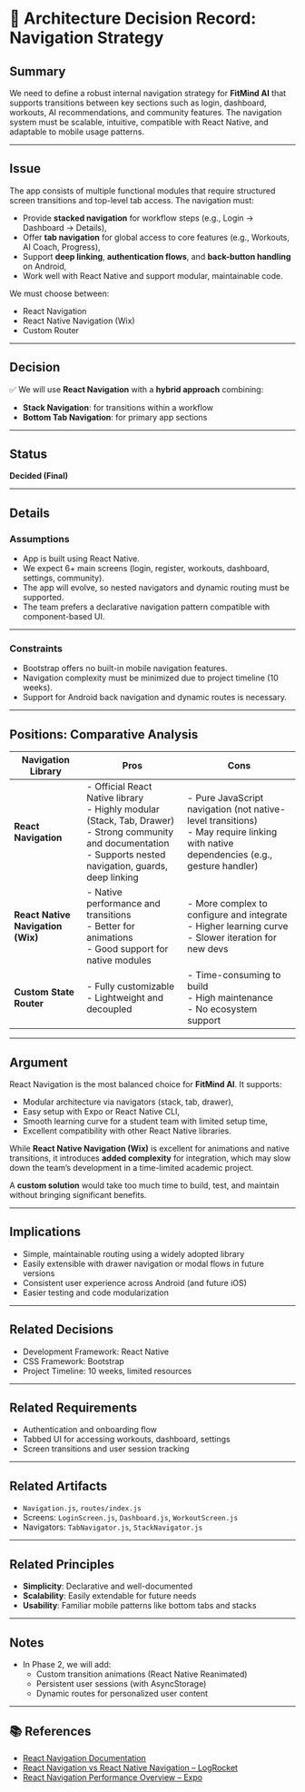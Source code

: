 # 📄 Architecture Decision Record: Navigation Strategy

## Summary

We need to define a robust internal navigation strategy for **FitMind AI** that supports transitions between key sections such as login, dashboard, workouts, AI recommendations, and community features. The navigation system must be scalable, intuitive, compatible with React Native, and adaptable to mobile usage patterns.

---

## Issue

The app consists of multiple functional modules that require structured screen transitions and top-level tab access. The navigation must:

- Provide **stacked navigation** for workflow steps (e.g., Login → Dashboard → Details),
- Offer **tab navigation** for global access to core features (e.g., Workouts, AI Coach, Progress),
- Support **deep linking**, **authentication flows**, and **back-button handling** on Android,
- Work well with React Native and support modular, maintainable code.

We must choose between:

- React Navigation
- React Native Navigation (Wix)
- Custom Router

---

## Decision

✅ We will use **React Navigation** with a **hybrid approach** combining:

- **Stack Navigation**: for transitions within a workflow
- **Bottom Tab Navigation**: for primary app sections

---

## Status

**Decided (Final)**

---

## Details

### Assumptions

- App is built using React Native.
- We expect 6+ main screens (login, register, workouts, dashboard, settings, community).
- The app will evolve, so nested navigators and dynamic routing must be supported.
- The team prefers a declarative navigation pattern compatible with component-based UI.

---

### Constraints

- Bootstrap offers no built-in mobile navigation features.
- Navigation complexity must be minimized due to project timeline (10 weeks).
- Support for Android back navigation and dynamic routes is necessary.

---

## Positions: Comparative Analysis

| Navigation Library                | Pros                                                                                                                                                                         | Cons                                                                                                                                    |
| --------------------------------- | ---------------------------------------------------------------------------------------------------------------------------------------------------------------------------- | --------------------------------------------------------------------------------------------------------------------------------------- |
| **React Navigation**              | - Official React Native library <br> - Highly modular (Stack, Tab, Drawer) <br> - Strong community and documentation <br> - Supports nested navigation, guards, deep linking | - Pure JavaScript navigation (not native-level transitions) <br> - May require linking with native dependencies (e.g., gesture handler) |
| **React Native Navigation (Wix)** | - Native performance and transitions <br> - Better for animations <br> - Good support for native modules                                                                     | - More complex to configure and integrate <br> - Higher learning curve <br> - Slower iteration for new devs                             |
| **Custom State Router**           | - Fully customizable <br> - Lightweight and decoupled                                                                                                                        | - Time-consuming to build <br> - High maintenance <br> - No ecosystem support                                                           |

---

## Argument

React Navigation is the most balanced choice for **FitMind AI**. It supports:

- Modular architecture via navigators (stack, tab, drawer),
- Easy setup with Expo or React Native CLI,
- Smooth learning curve for a student team with limited setup time,
- Excellent compatibility with other React Native libraries.

While **React Native Navigation (Wix)** is excellent for animations and native transitions, it introduces **added complexity** for integration, which may slow down the team’s development in a time-limited academic project.

A **custom solution** would take too much time to build, test, and maintain without bringing significant benefits.

---

## Implications

- Simple, maintainable routing using a widely adopted library
- Easily extensible with drawer navigation or modal flows in future versions
- Consistent user experience across Android (and future iOS)
- Easier testing and code modularization

---

## Related Decisions

- Development Framework: React Native
- CSS Framework: Bootstrap
- Project Timeline: 10 weeks, limited resources

---

## Related Requirements

- Authentication and onboarding flow
- Tabbed UI for accessing workouts, dashboard, settings
- Screen transitions and user session tracking

---

## Related Artifacts

- `Navigation.js`, `routes/index.js`
- Screens: `LoginScreen.js`, `Dashboard.js`, `WorkoutScreen.js`
- Navigators: `TabNavigator.js`, `StackNavigator.js`

---

## Related Principles

- **Simplicity**: Declarative and well-documented
- **Scalability**: Easily extendable for future needs
- **Usability**: Familiar mobile patterns like bottom tabs and stacks

---

## Notes

- In Phase 2, we will add:
  - Custom transition animations (React Native Reanimated)
  - Persistent user sessions (with AsyncStorage)
  - Dynamic routes for personalized user content

---

## 📚 References

- [React Navigation Documentation](https://reactnavigation.org/)
- [React Navigation vs React Native Navigation – LogRocket](https://blog.logrocket.com/react-navigation-vs-react-native-navigation/)
- [React Navigation Performance Overview – Expo](https://reactnative.dev/docs/next/performance#ui-frame-rate-main-thread)

